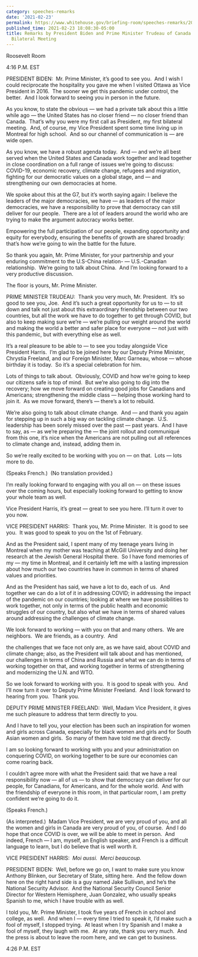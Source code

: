 ```yaml
---
category: speeches-remarks
date: '2021-02-23'
permalink: https://www.whitehouse.gov/briefing-room/speeches-remarks/2021/02/23/remarks-by-president-biden-and-prime-minister-trudeau-of-canada-before-virtual-bilateral-meeting/
published_time: 2021-02-23 18:08:30-05:00
title: Remarks by President Biden and Prime Minister Trudeau of Canada Before Virtual
  Bilateral Meeting
---
```

 
Roosevelt Room

4:16 P.M. EST

PRESIDENT BIDEN:  Mr. Prime Minister, it’s good to see you.  And I wish
I could reciprocate the hospitality you gave me when I visited Ottawa as
Vice President in 2016.  The sooner we get this pandemic under control,
the better.  And I look forward to seeing you in person in the future. 

As you know, to state the obvious — we had a private talk about this a
little while ago — the United States has no closer friend — no closer
friend than Canada.  That’s why you were my first call as President, my
first bilateral meeting.  And, of course, my Vice President spent some
time living up in Montreal for high school.  And so our channel of
communication is — are wide open. 

As you know, we have a robust agenda today.  And — and we’re all best
served when the United States and Canada work together and lead together
in close coordination on a full range of issues we’re going to discuss:
COVID-19, economic recovery, climate change, refugees and migration,
fighting for our democratic values on a global stage, and — and
strengthening our own democracies at home.

We spoke about this at the G7, but it’s worth saying again: I believe
the leaders of the major democracies, we have — as leaders of the major
democracies, we have a responsibility to prove that democracy can still
deliver for our people.  There are a lot of leaders around the world who
are trying to make the argument autocracy works better. 

Empowering the full participation of our people, expanding opportunity
and equity for everybody, ensuring the benefits of growth are shared
broadly: that’s how we’re going to win the battle for the future.

So thank you again, Mr. Prime Minister, for your partnership and your
enduring commitment to the U.S-China relation- — U.S.-Canadian
relationship.  We’re going to talk about China.  And I’m looking forward
to a very productive discussion. 

The floor is yours, Mr. Prime Minister.

PRIME MINISTER TRUDEAU:  Thank you very much, Mr. President.  It’s so
good to see you, Joe.  And it’s such a great opportunity for us to — to
sit down and talk not just about this extraordinary friendship between
our two countries, but all the work we have to do together to get
through COVID, but also to keep making sure we’re — we’re pulling our
weight around the world and making the world a better and safer place
for everyone — not just with this pandemic, but with everything else as
well. 

It’s a real pleasure to be able to — to see you today alongside Vice
President Harris.  I’m glad to be joined here by our Deputy Prime
Minister, Chrystia Freeland, and our Foreign Minister, Marc Garneau,
whose — whose birthday it is today.  So it’s a special celebration for
him.

Lots of things to talk about.  Obviously, COVID and how we’re going to
keep our citizens safe is top of mind.  But we’re also going to dig into
the recovery; how we move forward on creating good jobs for Canadians
and Americans; strengthening the middle class — helping those working
hard to join it.  As we move forward, there’s — there’s a lot to
rebuild. 

We’re also going to talk about climate change.  And — and thank you
again for stepping up in such a big way on tackling climate change. 
U.S. leadership has been sorely missed over the past — past years.  And
I have to say, as — as we’re preparing the — the joint rollout and
communiqué from this one, it’s nice when the Americans are not pulling
out all references to climate change and, instead, adding them in.

So we’re really excited to be working with you on — on that.  Lots —
lots more to do. 

(Speaks French.)  (No translation provided.)

I’m really looking forward to engaging with you all on — on these issues
over the coming hours, but especially looking forward to getting to know
your whole team as well.

Vice President Harris, it’s great — great to see you here. I’ll turn it
over to you now.

VICE PRESIDENT HARRIS:  Thank you, Mr. Prime Minister.  It is good to
see you.  It was good to speak to you on the 1st of February. 

And as the President said, I spent many of my teenage years living in
Montreal when my mother was teaching at McGill University and doing her
research at the Jewish General Hospital there.  So I have fond memories
of my — my time in Montreal, and it certainly left me with a lasting
impression about how much our two countries have in common in terms of
shared values and priorities.

And as the President has said, we have a lot to do, each of us.  And
together we can do a lot of it in addressing COVID; in addressing the
impact of the pandemic on our countries; looking at where we have
possibilities to work together, not only in terms of the public health
and economic struggles of our country, but also what we have in terms of
shared values around addressing the challenges of climate change.

We look forward to working — with you on that and many others.  We are
neighbors.  We are friends, as a country.  And

the challenges that we face not only are, as we have said, about COVID
and climate change; also, as the President will talk about and has
mentioned, our challenges in terms of China and Russia and what we can
do in terms of working together on that, and working together in terms
of strengthening and modernizing the U.N. and WTO.

So we look forward to working with you.  It is good to speak with you. 
And I’ll now turn it over to Deputy Prime Minister Freeland.  And I look
forward to hearing from you.  Thank you.

DEPUTY PRIME MINISTER FREELAND:  Well, Madam Vice President, it gives me
such pleasure to address that term directly to you.

And I have to tell you, your election has been such an inspiration for
women and girls across Canada, especially for black women and girls and
for South Asian women and girls.  So many of them have told me that
directly.

I am so looking forward to working with you and your administration on
conquering COVID, on working together to be sure our economies can come
roaring back. 

I couldn’t agree more with what the President said: that we have a real
responsibility now — all of us — to show that democracy can deliver for
our people, for Canadians, for Americans, and for the whole world.  And
with the friendship of everyone in this room, in that particular room, I
am pretty confident we’re going to do it.

(Speaks French.)

(As interpreted.)  Madam Vice President, we are very proud of you, and
all the women and girls in Canada are very proud of you, of course.  And
I do hope that once COVID is over, we will be able to meet in person. 
And indeed, French — I am, myself, an English speaker, and French is a
difficult language to learn, but I do believe that is well worth it. 

VICE PRESIDENT HARRIS:  *Moi aussi.  Merci beaucoup.*

PRESIDENT BIDEN:  Well, before we go on, I want to make sure you know
Anthony Blinken, our Secretary of State, sitting here.  And the fellow
down here on the right hand side is a guy named Jake Sullivan, and he’s
the National Security Advisor.  And the National Security Council Senior
Director for Western Hemisphere, Juan Gonzalez, who usually speaks
Spanish to me, which I have trouble with as well.

I told you, Mr. Prime Minister, I took five years of French in school
and college, as well.  And when I — every time I tried to speak it, I’d
make such a fool of myself, I stopped trying.  At least when I try
Spanish and I make a fool of myself, they laugh with me.  At any rate,
thank you very much.  And the press is about to leave the room here, and
we can get to business.

4:26 P.M. EST
